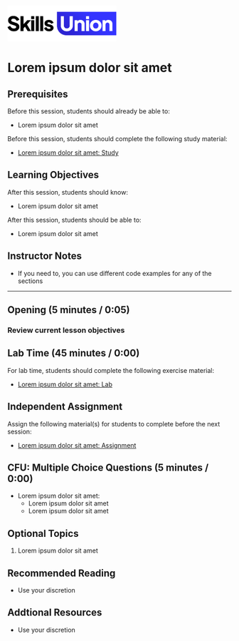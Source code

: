 [<img src="assets/images/su-logo.png" alt="Skills Union Logo" height="80px" />](https://www.skillsunion.com/)

# Lorem ipsum dolor sit amet

## Prerequisites

Before this session, students should already be able to:

- Lorem ipsum dolor sit amet

Before this session, students should complete the following study material:

- [Lorem ipsum dolor sit amet: Study](#)

## Learning Objectives

After this session, students should know:

- Lorem ipsum dolor sit amet

After this session, students should be able to:

- Lorem ipsum dolor sit amet

## Instructor Notes

- If you need to, you can use different code examples for any of the sections

---

## Opening (5 minutes / 0:05)

### Review current lesson objectives

## Lab Time (45 minutes / 0:00)

For lab time, students should complete the following exercise material:

- [Lorem ipsum dolor sit amet: Lab](#)

## Independent Assignment

Assign the following material(s) for students to complete before the next session:

- [Lorem ipsum dolor sit amet: Assignment](#)

## CFU: Multiple Choice Questions (5 minutes / 0:00)

- Lorem ipsum dolor sit amet:
  - Lorem ipsum dolor sit amet
  - Lorem ipsum dolor sit amet

## Optional Topics

1. Lorem ipsum dolor sit amet

## Recommended Reading

- Use your discretion

## Addtional Resources

- Use your discretion
